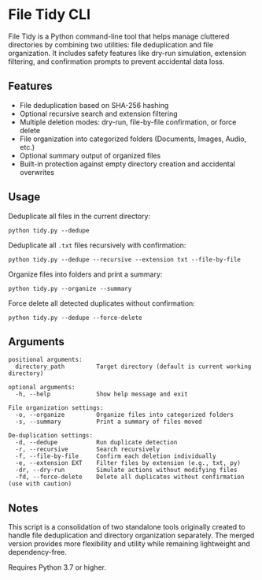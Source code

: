 # File Tidy CLI

File Tidy is a Python command-line tool that helps manage cluttered directories by combining two utilities: file deduplication and file organization. It includes safety features like dry-run simulation, extension filtering, and confirmation prompts to prevent accidental data loss.

## Features

- File deduplication based on SHA-256 hashing
- Optional recursive search and extension filtering
- Multiple deletion modes: dry-run, file-by-file confirmation, or force delete
- File organization into categorized folders (Documents, Images, Audio, etc.)
- Optional summary output of organized files
- Built-in protection against empty directory creation and accidental overwrites

## Usage

Deduplicate all files in the current directory:

```
python tidy.py --dedupe
```

Deduplicate all `.txt` files recursively with confirmation:

```
python tidy.py --dedupe --recursive --extension txt --file-by-file
```

Organize files into folders and print a summary:

```
python tidy.py --organize --summary
```

Force delete all detected duplicates without confirmation:

```
python tidy.py --dedupe --force-delete
```

## Arguments

```
positional arguments:
  directory_path         Target directory (default is current working directory)

optional arguments:
  -h, --help             Show help message and exit

File organization settings:
  -o, --organize         Organize files into categorized folders
  -s, --summary          Print a summary of files moved

De-duplication settings:
  -d, --dedupe           Run duplicate detection
  -r, --recursive        Search recursively
  -f, --file-by-file     Confirm each deletion individually
  -e, --extension EXT    Filter files by extension (e.g., txt, py)
  -dr, --dry-run         Simulate actions without modifying files
  -fd, --force-delete    Delete all duplicates without confirmation (use with caution)
```

## Notes

This script is a consolidation of two standalone tools originally created to handle file deduplication and directory organization separately. The merged version provides more flexibility and utility while remaining lightweight and dependency-free.

Requires Python 3.7 or higher.
